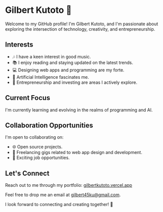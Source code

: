 # Gilbert Kutoto 👋

Welcome to my GitHub profile! I'm Gilbert Kutoto, and I'm passionate about exploring the intersection of technology, creativity, and entrepreneurship.

## Interests
- 🎶 I have a keen interest in good music.
- 📚 I enjoy reading and staying updated on the latest trends.
- 💻 Designing web apps and programming are my forte.
- 🤖 Artificial Intelligence fascinates me.
- 🚀 Entrepreneurship and investing are areas I actively explore.

## Current Focus
I'm currently learning and evolving in the realms of programming and AI.

## Collaboration Opportunities
I'm open to collaborating on:
- 🌐 Open source projects.
- 🎨 Freelancing gigs related to web app design and development.
- 💼 Exciting job opportunities.

## Let's Connect
Reach out to me through my portfolio: [gilbertkutoto.vercel.app](https://gilbertkutoto.vercel.app/)

Feel free to drop me an email at [gilbert45ku@gmail.com](mailto:gilbert45ku@gmail.com).

I look forward to connecting and creating together! 🚀

<!---
gilbert-ku/gilbert-ku is a ✨ special ✨ repository because its `README.md` (this file) appears on your GitHub profile.
You can click the Preview link to take a look at your changes.
--->
